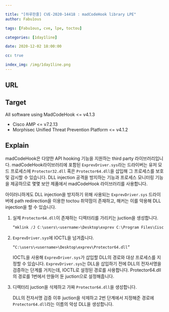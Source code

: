 ```yaml
---

title: "[하루한줄] CVE-2020-14418 : madCodeHook library LPE"
author: Fabu1ous

tags: [Fabu1ous, cve, lpe, toctou]

categories: [1day1line]

date: 2020-12-02 18:00:00

cc: true

index_img: /img/1day1line.png
---
```




## URL





## Target

All software using MadCodeHook <= v4.1.3

* Cisco AMP <= v7.2.13
* Morphisec Unified Threat Prevention Platform <= v4.1.2



## Explain

madCodeHook은 다양한 API hooking 기능을 지원하는 third party 라이브러리입니다. madCodeHook라이브러리에 포함된 `ExprevDriver.sys`라는 드라이버는 유저 모드 프로세스에 `Protector32.dll` 혹은 `Protector64.dll`을 삽입해 그 프로세스를 보호 및 감시할 수 있습니다. DLL injection 공격을 방지하는 기능과 프로세스 모니터링 기능을 제공하므로 몇몇 보안 제품에서 madCodeHook 라이브러리를 사용합니다.

아이러니하게도 DLL injection을 방지하기 위해 사용되는 `ExprevDriver.sys` 드라이버에 path redirection을 이용한 toctou 취약점이 존재하고, 해커는 이를 악용해 DLL injection을 할 수 있습니다.

1. 실제  `Protector64.dll`이 존재하는 디렉터리를 가리키는 juction을 생성합니다.

   ```powershell
   “mklink /J C:\users\<username>\Desktop\exprev C:\Program Files\Cisco\AMP\exprev”
   ```

2. `ExprevDriver.sys`에 IOCTL을 넘겨줍니다.

   ```
   “C:\users\<username>\Desktop\exprev\Protector64.dll”
   ```

   IOCTL을 사용해  `ExprevDriver.sys`가 삽입할 DLL의 경로와 대상 프로세스를 지정할 수 있습니다.  `ExprevDriver.sys`는 DLL을 삽입하기 전에 DLL의 전자서명을 검증하는 단계를 거치는데,  IOCTL로 설정된 경로를 사용합니다. Protector64.dll의 경로를 1번에서 만들어 둔 juction으로 설정해줍니다.

3. 디렉터리 juction을 삭제하고 가짜 `Protector64.dll`을 생성합니다.

   DLL의 전자서명 검증 이후 juction을 삭제하고 2번 단계에서 지정해준 경로에 `Protector64.dll`라는 이름의 악성 DLL을 생성합니다.

   

   

   

   

   

   